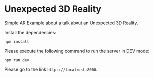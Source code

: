 # Unexpected 3D Reality

Simple AR Example about a talk about an Unexpected 3D Reality.

Install the dependencies:

```shell
npm install
```

Please execute the following command to run the server in DEV mode:

```shell
npm run dev
```

Please go to the link `https://localhost:8000`.
